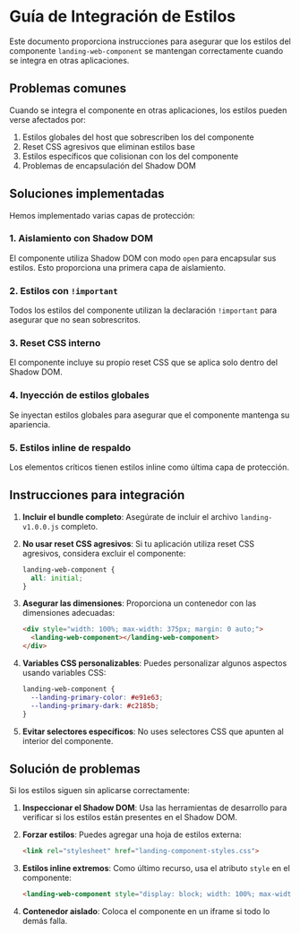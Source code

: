 # Guía de Integración de Estilos

Este documento proporciona instrucciones para asegurar que los estilos del componente `landing-web-component` se mantengan correctamente cuando se integra en otras aplicaciones.

## Problemas comunes

Cuando se integra el componente en otras aplicaciones, los estilos pueden verse afectados por:

1. Estilos globales del host que sobrescriben los del componente
2. Reset CSS agresivos que eliminan estilos base
3. Estilos específicos que colisionan con los del componente
4. Problemas de encapsulación del Shadow DOM

## Soluciones implementadas

Hemos implementado varias capas de protección:

### 1. Aislamiento con Shadow DOM

El componente utiliza Shadow DOM con modo `open` para encapsular sus estilos. Esto proporciona una primera capa de aislamiento.

### 2. Estilos con `!important`

Todos los estilos del componente utilizan la declaración `!important` para asegurar que no sean sobrescritos.

### 3. Reset CSS interno

El componente incluye su propio reset CSS que se aplica solo dentro del Shadow DOM.

### 4. Inyección de estilos globales

Se inyectan estilos globales para asegurar que el componente mantenga su apariencia.

### 5. Estilos inline de respaldo

Los elementos críticos tienen estilos inline como última capa de protección.

## Instrucciones para integración

1. **Incluir el bundle completo**: Asegúrate de incluir el archivo `landing-v1.0.0.js` completo.

2. **No usar reset CSS agresivos**: Si tu aplicación utiliza reset CSS agresivos, considera excluir el componente:
   ```css
   landing-web-component {
     all: initial;
   }
   ```

3. **Asegurar las dimensiones**: Proporciona un contenedor con las dimensiones adecuadas:
   ```html
   <div style="width: 100%; max-width: 375px; margin: 0 auto;">
     <landing-web-component></landing-web-component>
   </div>
   ```

4. **Variables CSS personalizables**: Puedes personalizar algunos aspectos usando variables CSS:
   ```css
   landing-web-component {
     --landing-primary-color: #e91e63;
     --landing-primary-dark: #c2185b;
   }
   ```

5. **Evitar selectores específicos**: No uses selectores CSS que apunten al interior del componente.

## Solución de problemas

Si los estilos siguen sin aplicarse correctamente:

1. **Inspeccionar el Shadow DOM**: Usa las herramientas de desarrollo para verificar si los estilos están presentes en el Shadow DOM.

2. **Forzar estilos**: Puedes agregar una hoja de estilos externa:
   ```html
   <link rel="stylesheet" href="landing-component-styles.css">
   ```

3. **Estilos inline extremos**: Como último recurso, usa el atributo `style` en el componente:
   ```html
   <landing-web-component style="display: block; width: 100%; max-width: 375px; min-height: 600px; margin: 0 auto; font-family: Arial, Helvetica, sans-serif;"></landing-web-component>
   ```

4. **Contenedor aislado**: Coloca el componente en un iframe si todo lo demás falla.
